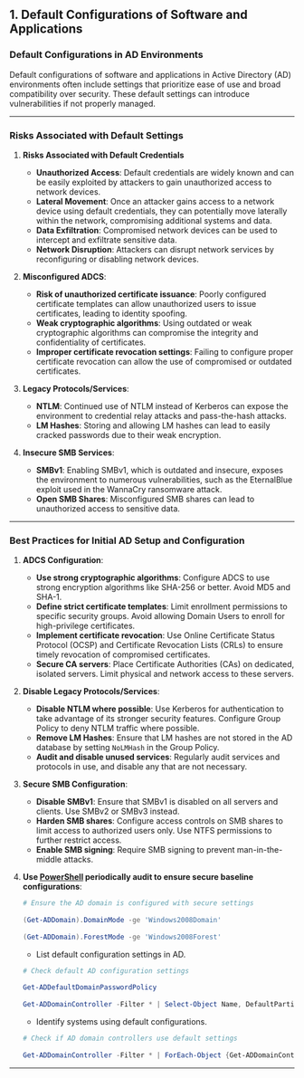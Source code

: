## 1. **Default Configurations of Software and Applications**

### **Default Configurations in AD Environments**

Default configurations of software and applications in Active Directory (AD) environments often include settings that prioritize ease of use and broad compatibility over security. These default settings can introduce vulnerabilities if not properly managed. 

---

### **Risks Associated with Default Settings**

1. **Risks Associated with Default Credentials**
	- **Unauthorized Access**: Default credentials are widely known and can be easily exploited by attackers to gain unauthorized access to network devices.
	- **Lateral Movement**: Once an attacker gains access to a network device using default credentials, they can potentially move laterally within the network, compromising additional systems and data.
	- **Data Exfiltration**: Compromised network devices can be used to intercept and exfiltrate sensitive data.
	- **Network Disruption**: Attackers can disrupt network services by reconfiguring or disabling network devices.

2. **Misconfigured ADCS**:
   - **Risk of unauthorized certificate issuance**: Poorly configured certificate templates can allow unauthorized users to issue certificates, leading to identity spoofing.
   - **Weak cryptographic algorithms**: Using outdated or weak cryptographic algorithms can compromise the integrity and confidentiality of certificates.
   - **Improper certificate revocation settings**: Failing to configure proper certificate revocation can allow the use of compromised or outdated certificates.

3. **Legacy Protocols/Services**:
   - **NTLM**: Continued use of NTLM instead of Kerberos can expose the environment to credential relay attacks and pass-the-hash attacks.
   - **LM Hashes**: Storing and allowing LM hashes can lead to easily cracked passwords due to their weak encryption.

4. **Insecure SMB Services**:
   - **SMBv1**: Enabling SMBv1, which is outdated and insecure, exposes the environment to numerous vulnerabilities, such as the EternalBlue exploit used in the WannaCry ransomware attack.
   - **Open SMB Shares**: Misconfigured SMB shares can lead to unauthorized access to sensitive data.
---

### **Best Practices for Initial AD Setup and Configuration**

1. **ADCS Configuration**:
   - **Use strong cryptographic algorithms**: Configure ADCS to use strong encryption algorithms like SHA-256 or better. Avoid MD5 and SHA-1.
   - **Define strict certificate templates**: Limit enrollment permissions to specific security groups. Avoid allowing Domain Users to enroll for high-privilege certificates.
   - **Implement certificate revocation**: Use Online Certificate Status Protocol (OCSP) and Certificate Revocation Lists (CRLs) to ensure timely revocation of compromised certificates.
   - **Secure CA servers**: Place Certificate Authorities (CAs) on dedicated, isolated servers. Limit physical and network access to these servers.

2. **Disable Legacy Protocols/Services**:
   - **Disable NTLM where possible**: Use Kerberos for authentication to take advantage of its stronger security features. Configure Group Policy to deny NTLM traffic where possible.
   - **Remove LM Hashes**: Ensure that LM hashes are not stored in the AD database by setting `NoLMHash` in the Group Policy.
   - **Audit and disable unused services**: Regularly audit services and protocols in use, and disable any that are not necessary.

3. **Secure SMB Configuration**:
   - **Disable SMBv1**: Ensure that SMBv1 is disabled on all servers and clients. Use SMBv2 or SMBv3 instead.
   - **Harden SMB shares**: Configure access controls on SMB shares to limit access to authorized users only. Use NTFS permissions to further restrict access.
   - **Enable SMB signing**: Require SMB signing to prevent man-in-the-middle attacks.

4.  **Use [PowerShell](https://learn.microsoft.com/en-us/powershell/module/activedirectory/?view=windowsserver2019-ps) periodically audit to ensure secure baseline configurations**:

	```powershell
	# Ensure the AD domain is configured with secure settings
 
	(Get-ADDomain).DomainMode -ge 'Windows2008Domain'
 
	(Get-ADDomain).ForestMode -ge 'Windows2008Forest'
	```


     - List default configuration settings in AD.

	```powershell
	# Check default AD configuration settings
 
	Get-ADDefaultDomainPasswordPolicy
 
	Get-ADDomainController -Filter * | Select-Object Name, DefaultPartition
	```



      - Identify systems using default configurations.

	```powershell
	# Check if AD domain controllers use default settings
 
	Get-ADDomainController -Filter * | ForEach-Object {Get-ADDomainControllerSettings -Identity $_.Name}
	```
---
